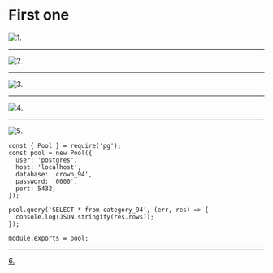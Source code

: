 # First one

![1.](https://i.imgur.com/6OXUoU4.png)

---

![2.](https://i.imgur.com/keqpi1J.jpg)

---

![3.](https://i.imgur.com/69lRB16.png)

---

![4.](https://i.imgur.com/3umkibF.png)

---

![5.](https://i.imgur.com/Av7yREY.png)

```
const { Pool } = require('pg');
const pool = new Pool({
  user: 'postgres',
  host: 'localhost',
  database: 'crown_94',
  password: '0000',
  port: 5432,
});

pool.query('SELECT * from category_94', (err, res) => {
  console.log(JSON.stringify(res.rows));
});

module.exports = pool;
```

---

[6.](https://github.com/Dennis133/1101-db-crown-209410694)
